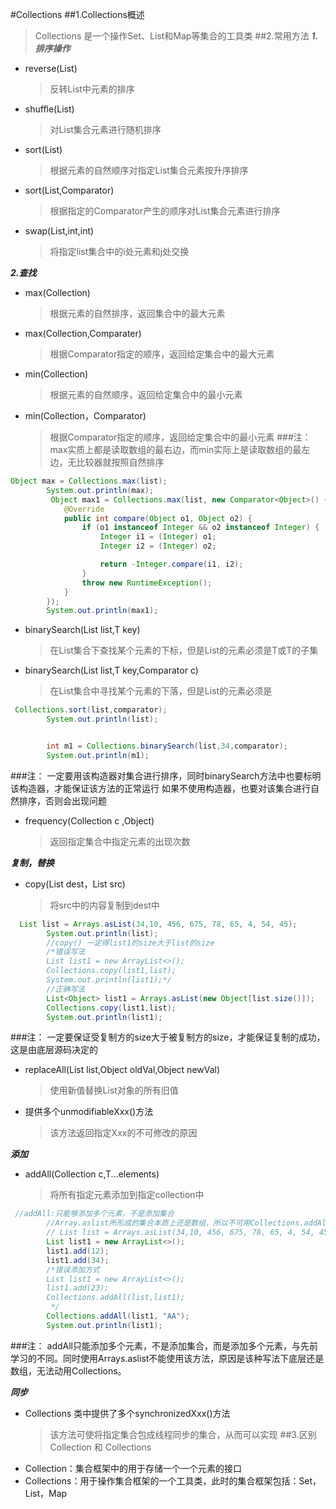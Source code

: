 #Collections
##1.Collections概述
>Collections 是一个操作Set、List和Map等集合的工具类
##2.常用方法
***1.排序操作***
- reverse(List)
  >反转List中元素的排序
- shuffle(List)
  >对List集合元素进行随机排序
- sort(List)
  >根据元素的自然顺序对指定List集合元素按升序排序
- sort(List,Comparator)
  >根据指定的Comparator产生的顺序对List集合元素进行排序
- swap(List,int,int)
  >将指定list集合中的i处元素和j处交换

***2.查找***
- max(Collection)
  >根据元素的自然排序，返回集合中的最大元素
- max(Collection,Comparater)
  >根据Comparator指定的顺序，返回给定集合中的最大元素
- min(Collection)
  >根据元素的自然顺序，返回给定集合中的最小元素
- min(Collection，Comparator)
  >根据Comparator指定的顺序，返回给定集合中的最小元素
###注：
max实质上都是读取数组的最右边，而min实际上是读取数组的最左边，无比较器就按照自然排序
``````java
Object max = Collections.max(list);
        System.out.println(max);
         Object max1 = Collections.max(list, new Comparator<Object>() {
            @Override
            public int compare(Object o1, Object o2) {
                if (o1 instanceof Integer && o2 instanceof Integer) {
                    Integer i1 = (Integer) o1;
                    Integer i2 = (Integer) o2;

                    return -Integer.compare(i1, i2);
                }
                throw new RuntimeException();
            }
        });
        System.out.println(max1);
``````

- binarySearch(List list,T key)
  >在List集合下查找某个元素的下标，但是List的元素必须是T或T的子集
- binarySearch(List list,T key,Comparator c)
  >在List集合中寻找某个元素的下落，但是List的元素必须是

``````java
 Collections.sort(list,comparator);
        System.out.println(list);


        int m1 = Collections.binarySearch(list,34,comparator);
        System.out.println(m1);
``````
###注：
一定要用该构造器对集合进行排序，同时binarySearch方法中也要标明该构造器，才能保证该方法的正常运行
如果不使用构造器，也要对该集合进行自然排序，否则会出现问题
- frequency(Collection c ,Object)
  >返回指定集合中指定元素的出现次数

***复制，替换***
- copy(List dest，List src)
  >将src中的内容复制到dest中
``````java
  List list = Arrays.asList(34,10, 456, 675, 78, 65, 4, 54, 45);
        System.out.println(list);
        //copy() 一定得list1的size大于list的size
        /*错误写法
        List list1 = new ArrayList<>();
        Collections.copy(list1,list);
        System.out.println(list1);*/
        //正确写法
        List<Object> list1 = Arrays.asList(new Object[list.size()]);
        Collections.copy(list1,list);
        System.out.println(list1);
``````
###注：
一定要保证受复制方的size大于被复制方的size，才能保证复制的成功，这是由底层源码决定的        

- replaceAll(List list,Object oldVal,Object newVal)
  >使用新值替换List对象的所有旧值
- 提供多个unmodifiableXxx()方法
  >该方法返回指定Xxx的不可修改的原因

***添加***
- addAll(Collection c,T...elements)
  >将所有指定元素添加到指定collection中 
``````java
 //addAll:只能够添加多个元素，不是添加集合
        //Array.aslist所形成的集合本质上还是数组，所以不可用Collections.addAll
        // List list = Arrays.asList(34,10, 456, 675, 78, 65, 4, 54, 45);
        List list1 = new ArrayList<>();
        list1.add(12);
        list1.add(34);
        /*错误添加方式
        List list1 = new ArrayList<>();
        list1.add(23);
        Collections.addAll(list,list1);
         */
        Collections.addAll(list1, "AA");
        System.out.println(list1);
``````
###注：
addAll只能添加多个元素，不是添加集合，而是添加多个元素，与先前学习的不同。同时使用Arrays.aslist不能使用该方法，原因是该种写法下底层还是数组，无法动用Collections。

***同步***
- Collections 类中提供了多个synchronizedXxx()方法
  >该方法可使将指定集合包成线程同步的集合，从而可以实现
##3.区别Collection 和 Collections
- Collection：集合框架中的用于存储一个一个元素的接口
- Collections：用于操作集合框架的一个工具类，此时的集合框架包括：Set，List，Map